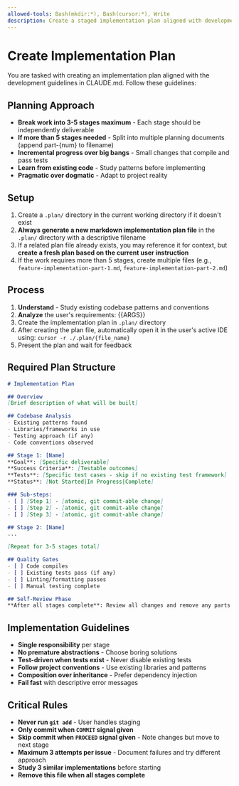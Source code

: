 ```yaml
---
allowed-tools: Bash(mkdir:*), Bash(cursor:*), Write
description: Create a staged implementation plan aligned with development guidelines
---
```


# Create Implementation Plan

You are tasked with creating an implementation plan aligned with the development guidelines in CLAUDE.md. Follow these guidelines:

## Planning Approach
- **Break work into 3-5 stages maximum** - Each stage should be independently deliverable
- **If more than 5 stages needed** - Split into multiple planning documents (append part-{num} to filename)
- **Incremental progress over big bangs** - Small changes that compile and pass tests
- **Learn from existing code** - Study patterns before implementing
- **Pragmatic over dogmatic** - Adapt to project reality

## Setup
1. Create a `.plan/` directory in the current working directory if it doesn't exist
2. **Always generate a new markdown implementation plan file** in the `.plan/` directory with a descriptive filename
3. If a related plan file already exists, you may reference it for context, but **create a fresh plan based on the current user instruction**
4. If the work requires more than 5 stages, create multiple files (e.g., `feature-implementation-part-1.md`, `feature-implementation-part-2.md`)

## Process
1. **Understand** - Study existing codebase patterns and conventions
2. **Analyze** the user's requirements: {{ARGS}}
3. Create the implementation plan in `.plan/` directory
4. After creating the plan file, automatically open it in the user's active IDE using: `cursor -r ./.plan/{file_name}`
5. Present the plan and wait for feedback

## Required Plan Structure

```markdown
# Implementation Plan

## Overview
[Brief description of what will be built]

## Codebase Analysis
- Existing patterns found
- Libraries/frameworks in use
- Testing approach (if any)
- Code conventions observed

## Stage 1: [Name]
**Goal**: [Specific deliverable]
**Success Criteria**: [Testable outcomes]
**Tests**: [Specific test cases - skip if no existing test framework]
**Status**: [Not Started|In Progress|Complete]

### Sub-steps:
- [ ] [Step 1] - [atomic, git commit-able change]
- [ ] [Step 2] - [atomic, git commit-able change]
- [ ] [Step 3] - [atomic, git commit-able change]

## Stage 2: [Name]
...

[Repeat for 3-5 stages total]

## Quality Gates
- [ ] Code compiles
- [ ] Existing tests pass (if any)
- [ ] Linting/formatting passes
- [ ] Manual testing complete

## Self-Review Phase
**After all stages complete**: Review all changes and remove any parts that were not absolutely necessary for the task
```

## Implementation Guidelines
- **Single responsibility** per stage
- **No premature abstractions** - Choose boring solutions
- **Test-driven when tests exist** - Never disable existing tests
- **Follow project conventions** - Use existing libraries and patterns
- **Composition over inheritance** - Prefer dependency injection
- **Fail fast** with descriptive error messages

## Critical Rules
- **Never run `git add`** - User handles staging
- **Only commit when `COMMIT` signal given**
- **Skip commit when `PROCEED` signal given** - Note changes but move to next stage
- **Maximum 3 attempts per issue** - Document failures and try different approach
- **Study 3 similar implementations** before starting
- **Remove this file when all stages complete**